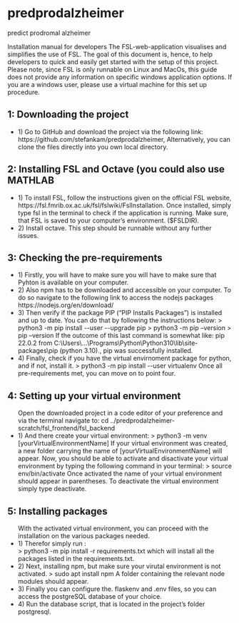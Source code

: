 # predprodalzheimer
predict prodromal alzheimer

Installation manual for developers
The FSL-web-application visualises and simplifies the use of FSL. The goal of this document is, hence, to help developers to quick and easily get started with the setup of this project. 
Please note, since FSL is only runnable on Linux and MacOs, this guide does not provide any information on specific windows application options. If you are a windows user, please use a virtual machine for this set up procedure.

<h2>1: Downloading the project</h2>
<ul>
  <li>1)	Go to GitHub and download the project via the following link: https://github.com/stefankam/predprodalzheimer, Alternatively, you can clone the files directly into you own local directory. </li>
</ul>

<h2>2: Installing FSL and Octave (you could also use MATHLAB</h2>
<ul>
<li>1)	To install FSL, follow the instructions given on the official FSL website, https://fsl.fmrib.ox.ac.uk/fsl/fslwiki/FslInstallation. Once installed, simply type fsl in the terminal to check if the application is running. Make sure, that FSL is saved to your computer’s environment. ($FSLDIR).</li>
<li>2)	Install octave. This step should be runnable without any further issues.</li>
</ul>

<h2>3: Checking the pre-requirements</h2>
<ul>
<li>1)	Firstly, you will have to make sure you will have to make sure that Pyhton is available on your computer.</li>
<li>2)	Also npm has to be downloaded and accessible on your computer. To do so navigate to the following link to access the nodejs packages https://nodejs.org/en/download/ </li>
<li>3)	Then verify if the package PIP (“PIP Installs Packages”) is installed and up to date. You can do that by following the instructions below:
> python3 -m pip install --user --upgrade pip
> python3 -m pip –version
> pip –version
If the outcome of this last command is somewhat like: 
pip 22.0.2 from C:\Users\…\Programs\Python\Python310\lib\site-packages\pip (python 3.10)., pip was successfully installed. </li>
<li>4)	Finally, check if you have the virtual envirnoment package for python, and if not, install it.
> python3 -m pip install --user virtualenv
Once all pre-requirements met, you can move on to point four.</li>
</ul>

<h2>4: Setting up your virtual environment</h2>
<ul>
Open the downloaded project in a code editor of your preference and via the terminal navigate to: cd ../predprodalzheimer-scratch/fsl_frontend/fsl_backend 
<li>1) And there create your virtual environment: 
> python3 -m venv [yourVirtualEnvironmentName]
If your virtual environment was created, a new folder carrying the name of [yourVirtualEnvironmentName] will appear.
Now, you should be able to activate and disactivate your virtual environment by typing the following command in your terminal:
> source env/bin/activate
Once activated the name of your virtual environment should appear in parentheses.
To deactivate the virtual environment simply type deactivate.</li>
</ul>

<h2>5: Installing packages</h2>
<ul>
With the activated virtual environment, you can proceed with the installation on the various packages needed. 
<li>1) Therefor simply run :</li>
> python3 -m pip install -r requirements.txt
which will install all the packages listed in the requirements.txt.
<li>2) Next, installing npm, but make sure your virutal environment is not activated.
> sudo apt install npm 
A folder containing the relevant node modules should appear. </li>
<li>3) Finally you can configure the. flaskenv and .env files, so you can access the postgreSQL database of your choice. </li>
<li>4) Run the database script, that is located in the project’s folder postgresql.</li>
</ul>
